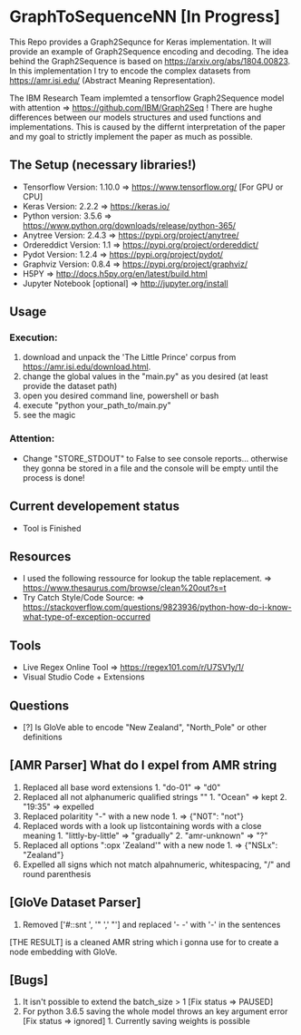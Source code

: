 # GraphToSequenceNN [In Progress] 

This Repo provides a Graph2Sequnce for Keras implementation. It will provide an example of Graph2Sequence encoding and decoding. The idea behind the Graph2Sequence is based on https://arxiv.org/abs/1804.00823. In this implementation I try to encode the complex datasets from https://amr.isi.edu/ (Abstract Meaning Representation). 

The IBM Research Team implemted a tensorflow Graph2Sequence model with attention => https://github.com/IBM/Graph2Seq !
There are hughe differences between our models structures and used functions and implementations.
This is caused by the differnt interpretation of the paper and my goal to strictly implement the paper as much as possible.

## The Setup (necessary libraries!)

- Tensorflow Version:   1.10.0 => https://www.tensorflow.org/ [For GPU or CPU]
- Keras Version:        2.2.2 => https://keras.io/
- Python version:       3.5.6 => https://www.python.org/downloads/release/python-365/
- Anytree Version:      2.4.3 => https://pypi.org/project/anytree/
- Ordereddict Version:  1.1   => https://pypi.org/project/ordereddict/
- Pydot Version:        1.2.4 => https://pypi.org/project/pydot/
- Graphviz Version:     0.8.4 => https://pypi.org/project/graphviz/
- H5PY                        => http://docs.h5py.org/en/latest/build.html
- Jupyter Notebook [optional] => http://jupyter.org/install 

## Usage

### Execution:
1. download and unpack the 'The Little Prince' corpus from https://amr.isi.edu/download.html. 
2. change the global values in the "main.py" as you desired (at least provide the dataset path)
3. open you desired command line, powershell or bash
4. execute "python your_path_to/main.py"
5. see the magic

### Attention: 
- Change "STORE_STDOUT" to False to see console reports... otherwise they gonna be stored in a file and the console will be empty until the process is done!

## Current developement status

- Tool is Finished

## Resources

- I used the following ressource for lookup the table replacement.
        => https://www.thesaurus.com/browse/clean%20out?s=t 
- Try Catch Style/Code Source:
        => https://stackoverflow.com/questions/9823936/python-how-do-i-know-what-type-of-exception-occurred

## Tools

- Live Regex Online Tool => https://regex101.com/r/U7SV1y/1/ 
- Visual Studio Code + Extensions

## Questions
- [?]  Is GloVe able to encode "New Zealand", "North_Pole" or other definitions

## [AMR Parser] What do I expel from AMR string
 
1. Replaced all base word extensions 
        1. "do-01" => "d0"
2. Replaced all not alphanumeric qualified strings "" 
        1. "Ocean" => kept
        2. "19:35" => expelled
3. Replaced polaritity "-" with a new node 
        1. => {"N0T": "not"}
4. Replaced words with a look up listcontaining words with a close meaning
        1. "littly-by-little" => "gradually"
        2. "amr-unknown" => "?"
5. Replaced all options ":opx 'Zealand'" with a new node 
        1. => {"NSLx": "Zealand"}
6. Expelled all signs which not match alpahnumeric, whitespacing, "/" and round parenthesis

## [GloVe Dataset Parser]

1. Removed ['#::snt ', '" ',' "'] and replaced '- -' with '-' in the sentences

[THE RESULT] is a cleaned AMR string which i gonna use for to create a node embedding with GloVe.

## [Bugs]

1. It isn't possible to extend the batch_size > 1 [Fix status => PAUSED]
2. For python 3.6.5 saving the whole model throws an key argument error [Fix status => ignored]
        1. Currently saving weights is possible
                                          
